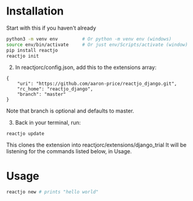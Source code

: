 # Installation

Start with this if you haven't already

```bash
python3 -m venv env         # Or python -m venv env (windows)
source env/bin/activate     # Or just env/Scripts/activate (window)
pip install reactjo
reactjo init
```

2. In reactjorc/config.json, add this to the extensions array:

```
{
    "uri": "https://github.com/aaron-price/reactjo_django.git",
    "rc_home": "reactjo_django",
    "branch": "master"
}
```
Note that branch is optional and defaults to master.

3. Back in your terminal, run:
```
reactjo update
```
This clones the extension into reactjorc/extensions/django_trial
It will be listening for the commands listed below, in Usage.

# Usage

```bash
reactjo new # prints "hello world"
```
